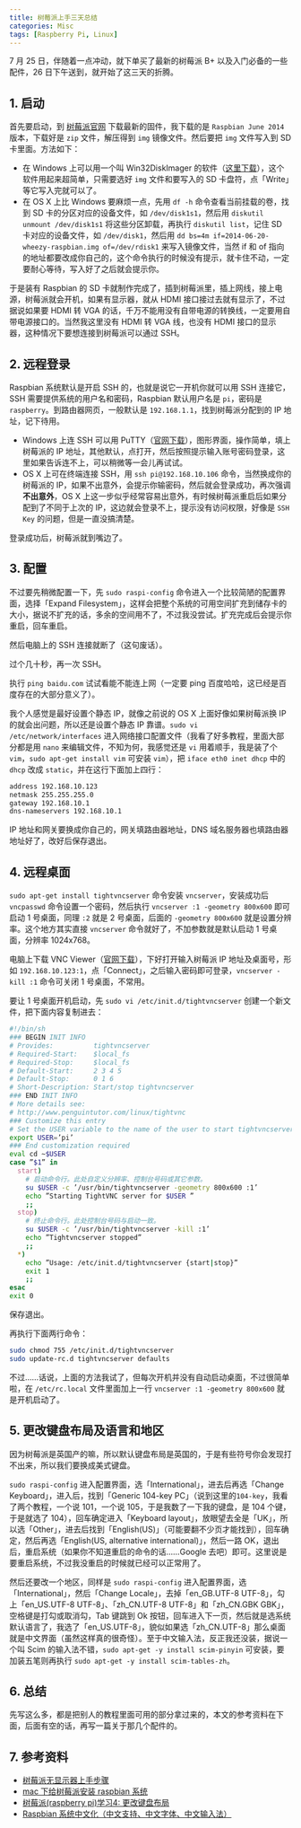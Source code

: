 ```yaml
---
title: 树莓派上手三天总结
categories: Misc
tags: [Raspberry Pi, Linux]
---
```


7 月 25 日，伴随着一点冲动，就下单买了最新的树莓派 B+ 以及入门必备的一些配件，26 日下午送到，就开始了这三天的折腾。

## 1. 启动

首先要启动，到 [树莓派官网](http://www.raspberrypi.org/downloads) 下载最新的固件，我下载的是 `Raspbian June 2014` 版本，下载好是 `zip` 文件，解压得到 `img` 镜像文件。然后要把 `img` 文件写入到 SD 卡里面。方法如下：

- 在 Windows 上可以用一个叫 Win32DiskImager 的软件（[这里下载](http://sourceforge.net/projects/win32diskimager/)），这个软件用起来超简单，只需要选好 `img` 文件和要写入的 SD 卡盘符，点「Write」等它写入完就可以了。
- 在 OS X 上比 Windows 要麻烦一点，先用 `df -h` 命令查看当前挂载的卷，找到 SD 卡的分区对应的设备文件，如 `/dev/disk1s1`，然后用 `diskutil unmount /dev/disk1s1` 将这些分区卸载，再执行 `diskutil list`，记住 SD 卡对应的设备文件，如 `/dev/disk1`，然后用 `dd bs=4m if=2014-06-20-wheezy-raspbian.img of=/dev/rdisk1` 来写入镜像文件，当然 if 和 of 指向的地址都要改成你自己的，这个命令执行的时候没有提示，就卡住不动，一定要耐心等待，写入好了之后就会提示你。

于是装有 Raspbian 的 SD 卡就制作完成了，插到树莓派里，插上网线，接上电源，树莓派就会开机，如果有显示器，就从 HDMI 接口接过去就有显示了，不过据说如果要 HDMI 转 VGA 的话，千万不能用没有自带电源的转换线，一定要用自带电源接口的。当然我这里没有 HDMI 转 VGA 线，也没有 HDMI 接口的显示器，这种情况下要想连接到树莓派可以通过 SSH。

<!-- more -->

## 2. 远程登录

Raspbian 系统默认是开启 SSH 的，也就是说它一开机你就可以用 SSH 连接它，SSH 需要提供系统的用户名和密码，Raspbian 默认用户名是 `pi`，密码是 `raspberry`。到路由器网页，一般默认是 `192.168.1.1`，找到树莓派分配到的 IP 地址，记下待用。

* Windows 上连 SSH 可以用 PuTTY（[官网下载](http://www.putty.org)），图形界面，操作简单，填上树莓派的 IP 地址，其他默认，点打开，然后按照提示输入账号密码登录，这里如果告诉连不上，可以稍微等一会儿再试试。
* OS X 上可在终端连接 SSH，用 `ssh pi@192.168.10.106` 命令，当然换成你的树莓派的 IP，如果不出意外，会提示你输密码，然后就会登录成功，再次强调**不出意外**，OS X 上这一步似乎经常容易出意外，有时候树莓派重启后如果分配到了不同于上次的 IP，这边就会登录不上，提示没有访问权限，好像是 `SSH Key` 的问题，但是一直没搞清楚。

登录成功后，树莓派就到嘴边了。

## 3. 配置

不过要先稍微配置一下，先 `sudo raspi-config` 命令进入一个比较简陋的配置界面，选择「Expand Filesystem」，这样会把整个系统的可用空间扩充到储存卡的大小，据说不扩充的话，多余的空间用不了，不过我没尝试。扩充完成后会提示你重启，回车重启。

然后电脑上的 SSH 连接就断了（这句废话）。

过个几十秒，再一次 SSH。

执行 `ping baidu.com` 试试看能不能连上网（一定要 ping 百度哈哈，这已经是百度存在的大部分意义了）。

我个人感觉是最好设置个静态 IP，就像之前说的 OS X 上面好像如果树莓派换 IP 的就会出问题，所以还是设置个静态 IP 靠谱。`sudo vi /etc/network/interfaces` 进入网络接口配置文件（我看了好多教程，里面大部分都是用 `nano` 来编辑文件，不知为何，我感觉还是 `vi` 用着顺手，我是装了个 `vim`，`sudo apt-get install vim` 可安装 `vim`），把 `iface eth0 inet dhcp` 中的 `dhcp` 改成 `static`，并在这行下面加上四行：

```sh
address 192.168.10.123
netmask 255.255.255.0
gateway 192.168.10.1
dns-nameservers 192.168.10.1
```

IP 地址和网关要换成你自己的，网关填路由器地址，DNS 域名服务器也填路由器地址好了，改好后保存退出。

## 4. 远程桌面

`sudo apt-get install tightvncserver` 命令安装 `vncserver`，安装成功后 `vncpasswd` 命令设置一个密码，然后执行 `vncserver :1 -geometry 800x600` 即可启动 1 号桌面，同理 `:2` 就是 2 号桌面，后面的 `-geometry 800x600` 就是设置分辨率。这个地方其实直接 `vncserver` 命令就好了，不加参数就是默认启动 1 号桌面，分辨率 1024x768。

电脑上下载 VNC Viewer（[官网下载](http://www.realvnc.com/download/viewer/)），下好打开输入树莓派 IP 地址及桌面号，形如 `192.168.10.123:1`，点「Connect」，之后输入密码即可登录，`vncserver -kill :1` 命令可关闭 1 号桌面，不常用。

要让 1 号桌面开机启动，先 `sudo vi /etc/init.d/tightvncserver` 创建一个新文件，把下面内容复制进去：

```sh
#!/bin/sh
### BEGIN INIT INFO
# Provides:          tightvncserver
# Required-Start:    $local_fs
# Required-Stop:     $local_fs
# Default-Start:     2 3 4 5
# Default-Stop:      0 1 6
# Short-Description: Start/stop tightvncserver
### END INIT INFO
# More details see:
# http://www.penguintutor.com/linux/tightvnc
### Customize this entry
# Set the USER variable to the name of the user to start tightvncserver under
export USER=’pi’
### End customization required
eval cd ~$USER
case ”$1” in
  start)
    # 启动命令行。此处自定义分辨率、控制台号码或其它参数。
    su $USER -c ’/usr/bin/tightvncserver -geometry 800x600 :1’
    echo ”Starting TightVNC server for $USER ”
    ;;
  stop)
    # 终止命令行。此处控制台号码与启动一致。
    su $USER -c ’/usr/bin/tightvncserver -kill :1’
    echo ”Tightvncserver stopped”
    ;;
  *)
    echo ”Usage: /etc/init.d/tightvncserver {start|stop}”
    exit 1
    ;;
esac
exit 0
```

保存退出。

再执行下面两行命令：

```sh
sudo chmod 755 /etc/init.d/tightvncserver
sudo update-rc.d tightvncserver defaults
```

不过……话说，上面的方法我试了，但每次开机并没有自动启动桌面，不过很简单啦，在 `/etc/rc.local` 文件里面加上一行 `vncserver :1 -geometry 800x600` 就是开机启动了。

## 5. 更改键盘布局及语言和地区

因为树莓派是英国产的嘛，所以默认键盘布局是英国的，于是有些符号你会发现打不出来，所以我们要换成美式键盘。

`sudo raspi-config` 进入配置界面，选「International」，进去后再选「Change Keyboard」，进入后，找到「Generic 104-key PC」（说到这里的`104-key`，我看了两个教程，一个说 101，一个说 105，于是我数了一下我的键盘，是 104 个键，于是就选了 104），回车确定进入「Keyboard layout」，放眼望去全是「UK」，所以选「Other」，进去后找到「English(US)」（可能要翻不少页才能找到），回车确定，然后再选「English(US, alternative international)」，然后一路 OK，退出后，重启系统（如果你不知道重启的命令的话……Google 去吧）即可。这里说是要重启系统，不过我没重启的时候就已经可以正常用了。

然后还要改一个地区，同样是 `sudo raspi-config` 进入配置界面，选「International」，然后「Change Locale」，去掉「en\_GB.UTF-8 UTF-8」，勾上「en\_US.UTF-8 UTF-8」、「zh\_CN.UTF-8 UTF-8」和「zh\_CN.GBK GBK」，空格键是打勾或取消勾，Tab 键跳到 Ok 按钮，回车进入下一页，然后就是选系统默认语言了，我选了「en\_US.UTF-8」，貌似如果选「zh\_CN.UTF-8」那么桌面就是中文界面（虽然这样真的很奇怪）。至于中文输入法，反正我还没装，据说一个叫 Scim 的输入法不错，`sudo apt-get -y install scim-pinyin` 可安装，要加装五笔则再执行 `sudo apt-get -y install scim-tables-zh`。

## 6. 总结

先写这么多，都是把别人的教程里面可用的部分拿过来的，本文的参考资料在下面，后面有空的话，再写一篇关于那几个配件的。

## 7. 参考资料

- [树莓派无显示器上手步骤](http://ltext.tumblr.com/post/49580927299)
- [mac 下给树莓派安装 raspbian 系统](http://zhangshenjia.com/it/raspberry_pi/mac-raspbian/)
- [树莓派(raspberry pi)学习4: 更改键盘布局](http://blog.csdn.net/c80486/article/details/8460271)
- [Raspbian 系统中文化（中文支持、中文字体、中文输入法）](http://bbs.shumeipai.org/thread-80-1-1.html)
